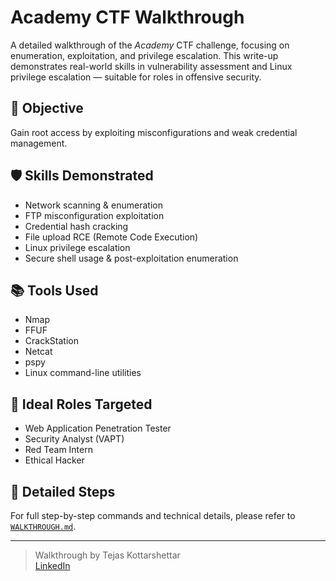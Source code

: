 # Academy CTF Walkthrough

A detailed walkthrough of the *Academy* CTF challenge, focusing on enumeration, exploitation, and privilege escalation. This write-up demonstrates real-world skills in vulnerability assessment and Linux privilege escalation — suitable for roles in offensive security.

## 🧠 Objective
Gain root access by exploiting misconfigurations and weak credential management.

## 🛡️ Skills Demonstrated

- Network scanning & enumeration
- FTP misconfiguration exploitation
- Credential hash cracking
- File upload RCE (Remote Code Execution)
- Linux privilege escalation
- Secure shell usage & post-exploitation enumeration

## 📚 Tools Used

- Nmap
- FFUF
- CrackStation
- Netcat
- pspy
- Linux command-line utilities

## 💼 Ideal Roles Targeted

- Web Application Penetration Tester  
- Security Analyst (VAPT)  
- Red Team Intern  
- Ethical Hacker

## 📁 Detailed Steps

For full step-by-step commands and technical details, please refer to [`WALKTHROUGH.md`](./WALKTHROUGH.md).

---

> Walkthrough by Tejas Kottarshettar  
> [LinkedIn](https://www.linkedin.com/posts/tejas-kottar-shettar-35522722b_github-tejaskottarshettaracademy-ctf-walkthrough-activity-7359865927519129600-7wFt?utm_source=share&utm_medium=member_desktop&rcm=ACoAADmFGzEBy1zNjhrNACY0ghMYZEVczfXbyU8) 
